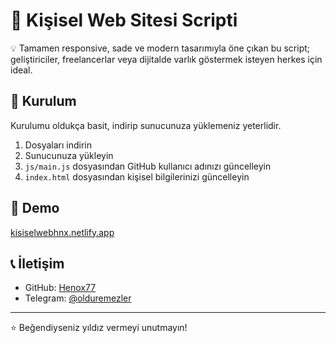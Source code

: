 # 👤 Kişisel Web Sitesi Scripti

💡 Tamamen responsive, sade ve modern tasarımıyla öne çıkan bu script; geliştiriciler, freelancerlar veya dijitalde varlık göstermek isteyen herkes için ideal.


## 📎 Kurulum
Kurulumu oldukça basit, indirip sunucunuza yüklemeniz yeterlidir.

1. Dosyaları indirin
2. Sunucunuza yükleyin
3. `js/main.js` dosyasından GitHub kullanıcı adınızı güncelleyin
4. `index.html` dosyasından kişisel bilgilerinizi güncelleyin

## 🔗 Demo
[kisiselwebhnx.netlify.app]([https://henoxdev.com](https://kisiselwebhnx.netlify.app/))

## 📞 İletişim
- GitHub: [Henox77](https://github.com/Henox77)
- Telegram: [@olduremezler](https://www.t.me/olduremezler)

---

⭐️ Beğendiyseniz yıldız vermeyi unutmayın! 
